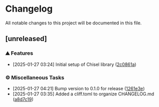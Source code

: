 # Changelog

All notable changes to this project will be documented in this file.

## [unreleased]

### <!-- 0 -->⛰️  Features

-  [2025-01-27 03:24]  Initial setup of Chisel library ([2c0861a](2c0861a48ee0395cfad6936148141de0a9de4f5f))

### <!-- 7 -->⚙️ Miscellaneous Tasks

-  [2025-01-27 04:21]  Bump version to 0.1.0 for release ([1261e3e](1261e3e9c5644f22443dea7bf8bb8c525fb2da2d))
-  [2025-01-27 03:35]  Added a cliff.toml to organize CHANGELOG.md ([a8d7c19](a8d7c19ff0bcf489ef4367e7c4ae37287ac09b4a))

<!-- generated by git-cliff -->
